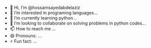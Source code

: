 - 👋 Hi, I’m @hossamsayedabdelaziz
- 👀 I’m interested in programing languages...
- 🌱 I’m currently learning python...
- 💞️ I’m looking to collaborate on solving problems in python codes...
- 📫 How to reach me ...
- 😄 Pronouns: ...
- ⚡ Fun fact: ...

<!---
hossamsayedabdelaziz/hossamsayedabdelaziz is a ✨ special ✨ repository because its `README.md` (this file) appears on your GitHub profile.
You can click the Preview link to take a look at your changes.
--->
